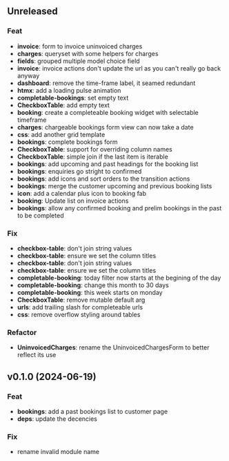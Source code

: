 ## Unreleased

### Feat

- **invoice**: form to invoice uninvoiced charges
- **charges**: queryset with some helpers for charges
- **fields**: grouped multiple model choice field
- **invoice**: invoice actions don't update the url as you can't really go back anyway
- **dashboard**: remove the time-frame label, it seamed redundant
- **htmx**: add a loading pulse animation
- **completable-bookings**: set empty text
- **CheckboxTable**: add empty text
- **booking**: create a completeable booking widget with selectable timeframe
- **charges**: chargeable bookings form view can now take a date
- **css**: add another grid template
- **bookings**: complete bookings form
- **CheckboxTable**: support for overriding column names
- **CheckboxTable**: simple join if the last item is iterable
- **bookings**: add upcoming and past headings for the booking list
- **bookings**: enquiries go stright to confirmed
- **bookings**: add icons and sort orders to the transition actions
- **bookings**: merge the customer upcoming and previous booking lists
- **icon**: add a calendar plus icon to booking fab
- **booking**: Update list on invoice actions
- **bookings**: allow any confirmed booking and prelim bookings in the past to be completed

### Fix

- **checkbox-table**: don't join string values
- **checkbox-table**: ensure we set the column titles
- **checkbox-table**: don't join string values
- **checkbox-table**: ensure we set the column titles
- **completable-booking**: today filter now starts at the begining of the day
- **completable-booking**: change this month to 30 days
- **completable-booking**: this week starts on monday
- **CheckboxTable**: remove mutable default arg
- **urls**: add trailing slash for completeable urls
- **css**: remove overflow styling around tables

### Refactor

- **UninvoicedCharges**: rename the UninvoicedChargesForm to better reflect its use

## v0.1.0 (2024-06-19)

### Feat

- **bookings**: add a past bookings list to customer page
- **deps**: update the decencies

### Fix

- rename invalid module name
